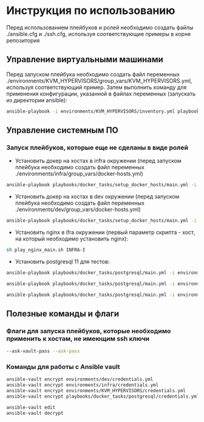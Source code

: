 # Инструкция по использованию

Перед использованием плейбуков и ролей необходимо создать файлы ./ansible.cfg и ./ssh.cfg, используя соответствующие примеры в корне репозитория

## Управление виртуальными машинами

Перед запуском плейбука необходимо создать файл переменных ./environments/KVM_HYPERVISORS/group_vars/KVM_HYPERVISORS.yml, используя соответствующий пример.
Затем выполнить команду для применения конфигурации, указанной в файлах переменных (запускать из директории ansible):

```bash
ansible-playbook -i environments/KVM_HYPERVISORS/inventory.yml playbooks/KVM_HYPERVISORS/main.yml --ask-become-pass --ask-vault-pass
```

## Управление системным ПО

### Запуск плейбуков, которые еще не сделаны в виде ролей

- Установить докер на хостах в infra окружении (перед запуском плейбука необходимо создать файл переменных ./environments/infra/group_vars/docker-hosts.yml)

```bash
ansible-playbook playbooks/docker_tasks/setup_docker_hosts/main.yml -i environments/infra/inventory.yml --ask-become-pass --limit docker-hosts
```

- Установить докер на хостах в dev окружении (перед запуском плейбука необходимо создать файл переменных ./environments/dev/group_vars/docker-hosts.yml)

```bash
ansible-playbook playbooks/docker_tasks/setup_docker_hosts/main.yml -i environments/dev/inventory.yml --ask-become-pass --limit docker-hosts
```

- Установить nginx в ifra окружении (первый параметр скрипта - хост, на который необходимо установить nginx):

```bash
sh play_nginx_main.sh INFRA-I
```

- Установить postgresql 11 для тестов:

```bash
ansible-playbook playbooks/docker_tasks/postgresql/main.yml -i environments/dev/inventory.yml --ask-become-pass --ask-vault-pass --limit TEST-I

ansible-playbook playbooks/docker_tasks/postgresql/main.yml -i environments/dev/inventory.yml --extra-vars '{"container_delete":1}'  --ask-become-pass --limit TEST-I

ansible-playbook playbooks/docker_tasks/postgresql/main.yml -i environments/dev/inventory.yml --extra-vars '{"container_delete":1, "data_delete":1}'  --ask-become-pass --limit TEST-I
```

## Полезные команды и флаги

### Флаги для запуска плейбуков, которые необходимо применить к хостам, не имеющим ssh ключи

```bash
--ask-vault-pass --ask-pass
```

### Команды для работы с Ansible vault

```bash
ansible-vault encrypt environments/dev/credentials.yml
ansible-vault encrypt environments/infra/credentials.yml
ansible-vault encrypt environments/KVM_HYPERVISORS/credentials.yml
ansible-vault encrypt playbooks/docker_tasks/postgresql/credentials.yml

ansible-vault edit
ansible-vault decrypt
```
